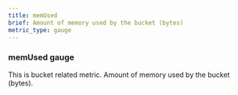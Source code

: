 ```yaml
---
title: memUsed
brief: Amount of memory used by the bucket (bytes)
metric_type: gauge
---
```

### memUsed gauge

This is bucket related metric. Amount of memory used by the bucket (bytes).
